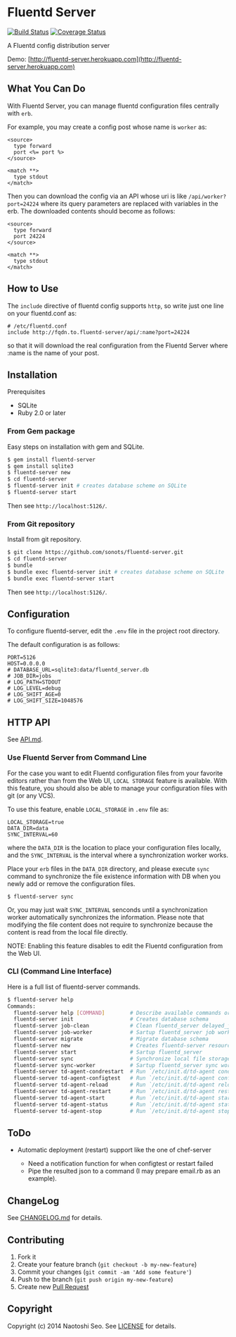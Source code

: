 # Fluentd Server

[![Build Status](https://secure.travis-ci.org/sonots/fluentd-server.png?branch=master)](http://travis-ci.org/sonots/fluentd-server)
[![Coverage Status](https://coveralls.io/repos/sonots/fluentd-server/badge.png?branch=master)](https://coveralls.io/r/sonots/fluentd-server?branch=master)

A Fluentd config distribution server

Demo: [http://fluentd-server.herokuapp.com](http://fluentd-server.herokuapp.com)

## What You Can Do

With Fluentd Server, you can manage fluentd configuration files centrally with `erb`. 

For example, you may create a config post whose name is `worker` as:

```
<source>
  type forward
  port <%= port %>
</source>

<match **>
  type stdout
</match>
```

Then you can download the config via an API whose uri is like `/api/worker?port=24224` where its query parameters are replaced with variables in the erb. 
The downloaded contents should become as follows:

```
<source>
  type forward
  port 24224
</source>

<match **>
  type stdout
</match>
```

## How to Use

The `include` directive of fluentd config supports `http`, so write just one line on your fluentd.conf as:

```
# /etc/fluentd.conf
include http://fqdn.to.fluentd-server/api/:name?port=24224
```

so that it will download the real configuration from the Fluentd Server where :name is the name of your post. 

## Installation

Prerequisites

* SQLite
* Ruby 2.0 or later

### From Gem package

Easy steps on installation with gem and SQLite.

```bash
$ gem install fluentd-server
$ gem install sqlite3
$ fluentd-server new
$ cd fluentd-server
$ fluentd-server init # creates database scheme on SQLite
$ fluentd-server start
```

Then see `http://localhost:5126/`.

### From Git repository

Install from git repository. 

```bash
$ git clone https://github.com/sonots/fluentd-server.git
$ cd fluentd-server
$ bundle
$ bundle exec fluentd-server init # creates database scheme on SQLite
$ bundle exec fluentd-server start
```

Then see `http://localhost:5126/`. 

## Configuration

To configure fluentd-server, edit the `.env` file in the project root directory.

The default configuration is as follows:

```
PORT=5126
HOST=0.0.0.0
# DATABASE_URL=sqlite3:data/fluentd_server.db
# JOB_DIR=jobs
# LOG_PATH=STDOUT
# LOG_LEVEL=debug
# LOG_SHIFT_AGE=0
# LOG_SHIFT_SIZE=1048576
```

## HTTP API

See [API.md](API.md).

### Use Fluentd Server from Command Line

For the case you want to edit Fluentd configuration files from your favorite editors rather than from the Web UI, `LOCAL STORAGE` feature is available.
With this feature, you should also be able to manage your configuration files with git (or any VCS).

To use this feature, enable `LOCAL_STORAGE` in `.env` file as:

```
LOCAL_STORAGE=true
DATA_DIR=data
SYNC_INTERVAL=60
```

where the `DATA_DIR` is the location to place your configuration files locally, and the `SYNC_INTERVAL` is the interval where a synchronization worker works.

Place your `erb` files in the `DATA_DIR` directory, and please execute `sync` command to synchronize the file existence information with DB
when you newly add or remove the configuration files.

```
$ fluentd-server sync
```

Or, you may just wait `SYNC_INTERVAL` senconds until a synchronization worker automatically synchronizes the information.
Please note that modifying the file content does not require to synchronize because the content is read from the local file directly.

NOTE: Enabling this feature disables to edit the Fluentd configuration from the Web UI.

### CLI (Command Line Interface)

Here is a full list of fluentd-server commands.

```bash
$ fluentd-server help
Commands:
  fluentd-server help [COMMAND]        # Describe available commands or one specific command
  fluentd-server init                  # Creates database schema
  fluentd-server job-clean             # Clean fluentd_server delayed_job queue
  fluentd-server job-worker            # Sartup fluentd_server job worker
  fluentd-server migrate               # Migrate database schema
  fluentd-server new                   # Creates fluentd-server resource directory
  fluentd-server start                 # Sartup fluentd_server
  fluentd-server sync                  # Synchronize local file storage with db immediately
  fluentd-server sync-worker           # Sartup fluentd_server sync worker
  fluentd-server td-agent-condrestart  # Run `/etc/init.d/td-agent condrestart` via serf event
  fluentd-server td-agent-configtest   # Run `/etc/init.d/td-agent configtest` via serf query
  fluentd-server td-agent-reload       # Run `/etc/init.d/td-agent reload` via serf event
  fluentd-server td-agent-restart      # Run `/etc/init.d/td-agent restart` via serf event
  fluentd-server td-agent-start        # Run `/etc/init.d/td-agent start` via serf event
  fluentd-server td-agent-status       # Run `/etc/init.d/td-agent status` via serf query
  fluentd-server td-agent-stop         # Run `/etc/init.d/td-agent stop` via serf event
```

## ToDo

* Automatic deployment (restart) support like the one of chef-server

  * Need a notification function for when configtest or restart failed
  * Pipe the resulted json to a command (I may prepare email.rb as an example).

## ChangeLog

See [CHANGELOG.md](CHANGELOG.md) for details.

## Contributing

1. Fork it
2. Create your feature branch (`git checkout -b my-new-feature`)
3. Commit your changes (`git commit -am 'Add some feature'`)
4. Push to the branch (`git push origin my-new-feature`)
5. Create new [Pull Request](../../pull/new/master)

## Copyright

Copyright (c) 2014 Naotoshi Seo. See [LICENSE](LICENSE) for details.
